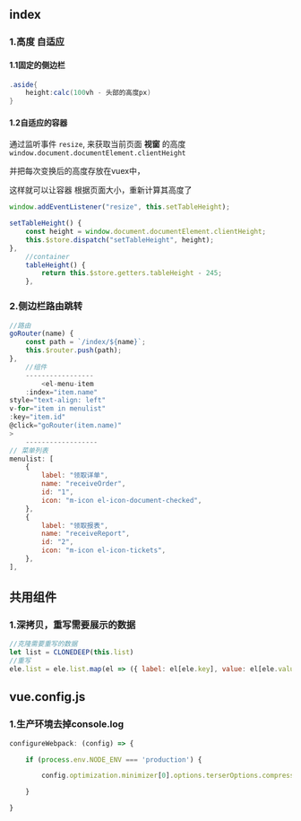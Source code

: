 ## index

### 1.高度 自适应 

#### 1.1固定的侧边栏

```cs
.aside{
    height:calc(100vh - 头部的高度px)
}
```

#### 1.2自适应的容器

通过监听事件 `resize`, 来获取当前页面 **视窗** 的高度`window.document.documentElement.clientHeight` 

并把每次变换后的高度存放在vuex中，

这样就可以让容器 根据页面大小，重新计算其高度了

````js
window.addEventListener("resize", this.setTableHeight);

setTableHeight() {
    const height = window.document.documentElement.clientHeight;
    this.$store.dispatch("setTableHeight", height);
},
    //container
    tableHeight() {
        return this.$store.getters.tableHeight - 245;
    },
````

### 2.侧边栏路由跳转

```js
//路由
goRouter(name) {
    const path = `/index/${name}`;
    this.$router.push(path);
},
    //组件
    -----------------
        <el-menu-item
    :index="item.name"
style="text-align: left"
v-for="item in menulist"
:key="item.id"
@click="goRouter(item.name)"
>
    ------------------
// 菜单列表
menulist: [
    {
        label: "领取详单",
        name: "receiveOrder",
        id: "1",
        icon: "m-icon el-icon-document-checked",
    },
    {
        label: "领取报表",
        name: "receiveReport",
        id: "2",
        icon: "m-icon el-icon-tickets",
    },
],
```

## 共用组件

### 1.深拷贝，重写需要展示的数据

```js
//克隆需要重写的数据
let list = CLONEDEEP(this.list)
//重写
ele.list = ele.list.map(el => ({ label: el[ele.key], value: el[ele.value] }))
```



## vue.config.js

###  1.生产环境去掉console.log

```js
configureWebpack: (config) => {

    if (process.env.NODE_ENV === 'production') {

        config.optimization.minimizer[0].options.terserOptions.compress.drop_console = true

    }

}
```

